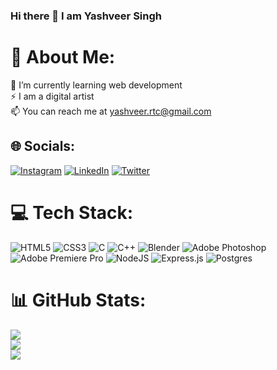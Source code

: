 ### Hi there 👋 I am Yashveer Singh
# 💫 About Me:
🌱 I’m currently learning web development<br>⚡ I am a digital artist<br>📫 You can reach me at yashveer.rtc@gmail.com


## 🌐 Socials:
[![Instagram](https://img.shields.io/badge/Instagram-%23E4405F.svg?logo=Instagram&logoColor=white)](https://instagram.com/real_thomas_cat) [![LinkedIn](https://img.shields.io/badge/LinkedIn-%230077B5.svg?logo=linkedin&logoColor=white)](https://linkedin.com/in/yashveer4) [![Twitter](https://img.shields.io/badge/Twitter-%231DA1F2.svg?logo=Twitter&logoColor=white)](https://twitter.com/realthomascat) 

# 💻 Tech Stack:
![HTML5](https://img.shields.io/badge/html5-%23E34F26.svg?style=flat&logo=html5&logoColor=white) ![CSS3](https://img.shields.io/badge/css3-%231572B6.svg?style=flat&logo=css3&logoColor=white) ![C](https://img.shields.io/badge/c-%2300599C.svg?style=flat&logo=c&logoColor=white) ![C++](https://img.shields.io/badge/c++-%2300599C.svg?style=flat&logo=c%2B%2B&logoColor=white) ![Blender](https://img.shields.io/badge/blender-%23F5792A.svg?style=flat&logo=blender&logoColor=white) ![Adobe Photoshop](https://img.shields.io/badge/adobephotoshop-%2331A8FF.svg?style=flat&logo=adobephotoshop&logoColor=white) ![Adobe Premiere Pro](https://img.shields.io/badge/Adobe%20Premiere%20Pro-9999FF.svg?style=flat&logo=Adobe%20Premiere%20Pro&logoColor=white) ![NodeJS](https://img.shields.io/badge/node.js-6DA55F?style=flat&logo=node.js&logoColor=white) ![Express.js](https://img.shields.io/badge/express.js-%23404d59.svg?style=flat&logo=express&logoColor=%2361DAFB) ![Postgres](https://img.shields.io/badge/postgres-%23316192.svg?style=flat&logo=postgresql&logoColor=white)
# 📊 GitHub Stats:
![](https://github-readme-stats.vercel.app/api?username=RealThomasCat&theme=dark&hide_border=false&include_all_commits=false&count_private=false)<br/>
![](https://github-readme-streak-stats.herokuapp.com/?user=RealThomasCat&theme=dark&hide_border=false)<br/>
![](https://github-readme-stats.vercel.app/api/top-langs/?username=RealThomasCat&theme=dark&hide_border=false&include_all_commits=false&count_private=false&layout=compact)
